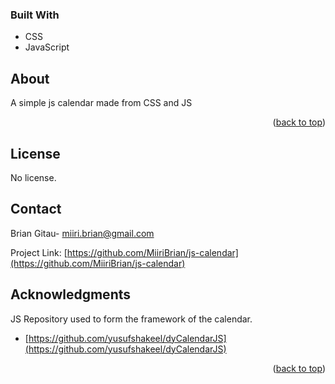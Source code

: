 <a name="readme-top"></a>



### Built With

* CSS
* JavaScript



<!-- About -->
## About

A simple js calendar made from CSS and JS



<p align="right">(<a href="#readme-top">back to top</a>)</p>



<!-- LICENSE -->
## License

No license.




<!-- CONTACT -->
## Contact

Brian Gitau- miiri.brian@gmail.com

Project Link: [https://github.com/MiiriBrian/js-calendar](https://github.com/MiiriBrian/js-calendar)



<!-- ACKNOWLEDGMENTS -->
## Acknowledgments
JS Repository used to form the framework of the calendar.
* [https://github.com/yusufshakeel/dyCalendarJS](https://github.com/yusufshakeel/dyCalendarJS)


<p align="right">(<a href="#readme-top">back to top</a>)</p>

